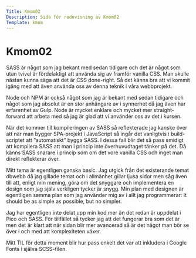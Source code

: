 ```yaml
---
Title: Kmom02
Description: Sida för redovisning av Kmom02
Template: kmom
---
```


Kmom02
==========================

SASS är något som jag bekant med sedan tidigare och det är något som utan tvivel är fördelaktigt att använda sig av framför vanilla CSS. Man skulle nästan kunna säga att det är CSS done-right. Så det känns bra att vi kommit igång med att även använda oss av denna teknik i våra webbprojekt.

Node och NPM är också något som jag är bekant med sedan tidigare och något som jag absolut är en stor anhängare av i synnerhet då jag även har erfarenhet av Gulp. Node är mycket enklare och mycket mer straight-forward att arbeta med så jag är glad att vi använder oss av det i kursen.

När det kommer till kompileringen av SASS så reflekterade jag kanske över att när man bygger SPA-projekt i JavaScript så ingår det vanligtvis i build-scriptet att ”automatiskt” bygga SASS. I dessa fall blir det så pass smidigt att kompilera SASS att man i princip inte överhuvudtaget tänker på det. Då känns SASS snarare i princip som om det vore vanilla CSS och inget man direkt reflekterar över.

Mitt tema är egentligen ganska basic. Jag utgick från det existerande temat dbwebb då jag gillade temat och i allmänhet gillar ljusa sidor men såg även till att, enligt min mening, göra om det snyggare och implementera en design som jag själv verkligen tycker är snygg. Min plan med designen är egentligen samma plan som jag använder mig av i allt jag programmerar: It should be as simple as possible, but no simpler.

Jag har egentligen inte delat upp min kod mer än det redan är uppdelat i Pico och SASS. För tillfället så tycker jag att det fungerar bra som det är men det är klart att när sidan blir mer avancerad så är det något man bör se över i och med att komplexiteten växer.

Mitt TIL för detta moment blir hur pass enkelt det var att inkludera i Google Fonts i själva SCSS-filen.
